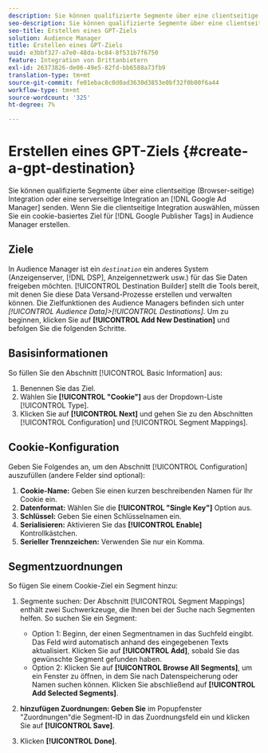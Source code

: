 ```yaml
---
description: Sie können qualifizierte Segmente über eine clientseitige (Browser-seitige) Integration oder eine serverseitige Integration an Google Ad Manager senden. Wenn Sie die clientseitige Integration auswählen, müssen Sie in Audience Manager ein cookie-basiertes Ziel für Google Publisher Tags erstellen.
seo-description: Sie können qualifizierte Segmente über eine clientseitige (Browser-seitige) Integration oder eine serverseitige Integration an Google Ad Manager senden. Wenn Sie die clientseitige Integration auswählen, müssen Sie in Audience Manager ein cookie-basiertes Ziel für Google Publisher Tags erstellen.
seo-title: Erstellen eines GPT-Ziels
solution: Audience Manager
title: Erstellen eines GPT-Ziels
uuid: e3bbf327-a7e0-48da-bc84-8f531b7f6750
feature: Integration von Drittanbietern
exl-id: 26373826-de06-49e5-82fd-bb6588a73fb9
translation-type: tm+mt
source-git-commit: fe01ebac8c0d0ad3630d3853e0bf32f0b00f6a44
workflow-type: tm+mt
source-wordcount: '325'
ht-degree: 7%

---
```


# Erstellen eines GPT-Ziels {#create-a-gpt-destination}

Sie können qualifizierte Segmente über eine clientseitige (Browser-seitige) Integration oder eine serverseitige Integration an [!DNL Google Ad Manager] senden. Wenn Sie die clientseitige Integration auswählen, müssen Sie ein cookie-basiertes Ziel für [!DNL Google Publisher Tags] in Audience Manager erstellen.

## Ziele 

In Audience Manager ist ein *`destination`* ein anderes System (Anzeigenserver, [!DNL DSP], Anzeigennetzwerk usw.) für das Sie Daten freigeben möchten. [!UICONTROL Destination Builder] stellt die Tools bereit, mit denen Sie diese Data Versand-Prozesse erstellen und verwalten können. Die Zielfunktionen des Audience Managers befinden sich unter *[!UICONTROL Audience Data]>[!UICONTROL Destinations]*. Um zu beginnen, klicken Sie auf **[!UICONTROL Add New Destination]** und befolgen Sie die folgenden Schritte.

## Basisinformationen

So füllen Sie den Abschnitt [!UICONTROL Basic Information] aus:

1. Benennen Sie das Ziel.
1. Wählen Sie **[!UICONTROL "Cookie"]** aus der Dropdown-Liste [!UICONTROL Type].
1. Klicken Sie auf **[!UICONTROL Next]** und gehen Sie zu den Abschnitten [!UICONTROL Configuration] und [!UICONTROL Segment Mappings].

## Cookie-Konfiguration

Geben Sie Folgendes an, um den Abschnitt [!UICONTROL Configuration] auszufüllen (andere Felder sind optional):

1. **Cookie-Name:** Geben Sie einen kurzen beschreibenden Namen für Ihr Cookie ein.
1. **Datenformat:** Wählen Sie die  **[!UICONTROL "Single Key"]** Option aus.
1. **Schlüssel:** Geben Sie einen Schlüsselnamen ein.
1. **Serialisieren:** Aktivieren Sie das  **[!UICONTROL Enable]** Kontrollkästchen.
1. **Serieller Trennzeichen:** Verwenden Sie nur ein Komma.

## Segmentzuordnungen

So fügen Sie einem Cookie-Ziel ein Segment hinzu:

1. Segmente suchen: Der Abschnitt [!UICONTROL Segment Mappings] enthält zwei Suchwerkzeuge, die Ihnen bei der Suche nach Segmenten helfen. So suchen Sie ein Segment:

   * Option 1: Beginn, der einen Segmentnamen in das Suchfeld eingibt. Das Feld wird automatisch anhand des eingegebenen Texts aktualisiert. Klicken Sie auf **[!UICONTROL Add]**, sobald Sie das gewünschte Segment gefunden haben.
   * Option 2: Klicken Sie auf **[!UICONTROL Browse All Segments]**, um ein Fenster zu öffnen, in dem Sie nach Datenspeicherung oder Namen suchen können. Klicken Sie abschließend auf **[!UICONTROL Add Selected Segments]**.

1. **hinzufügen Zuordnungen: Geben Sie** im Popupfenster &quot;Zuordnungen&quot;die Segment-ID in das Zuordnungsfeld ein und klicken Sie auf  **[!UICONTROL Save]**.

1. Klicken **[!UICONTROL Done]**.
